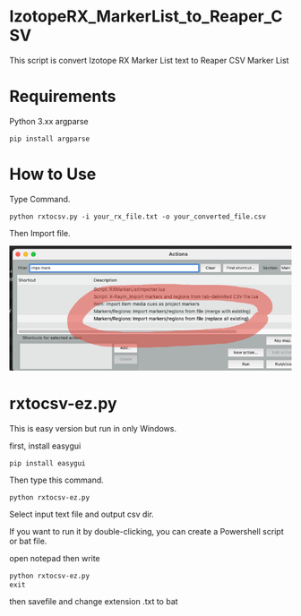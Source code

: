# IzotopeRX_MarkerList_to_Reaper_CSV
This script is convert Izotope RX Marker List text to Reaper CSV Marker List

# Requirements

Python 3.xx
argparse

```
pip install argparse
```

# How to Use

Type Command.

```
python rxtocsv.py -i your_rx_file.txt -o your_converted_file.csv
```

Then Import file.

![IMG](https://github.com/crackerjacques/IzotopeRX_MarkerList_to_Reaper_CSV/blob/main/maker_import.png?raw=true)


# rxtocsv-ez.py

This is easy version but run in only Windows.

first, install easygui

```
pip install easygui
```

Then type this command.

```
python rxtocsv-ez.py 
```

Select input text file and output csv dir.

If you want to run it by double-clicking, you can create a Powershell script or bat file.

open notepad then write
```
python rxtocsv-ez.py 
exit
```

then savefile and change extension .txt to bat


